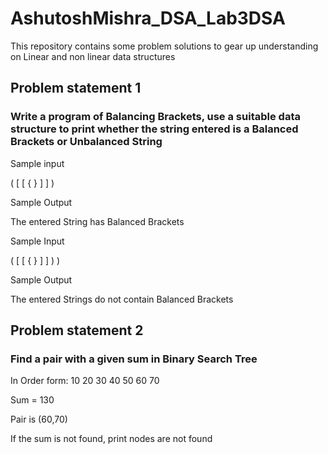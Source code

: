 # AshutoshMishra_DSA_Lab3DSA
This repository contains some problem solutions to gear up understanding on Linear and non linear data structures

## Problem statement 1

### Write a program of Balancing Brackets, use a suitable data structure to print whether the string entered is a Balanced Brackets or Unbalanced String
Sample input

( [ [ { } ] ] )

Sample Output

The entered String has Balanced Brackets

Sample Input

( [ [ { } ] ] ) )

Sample Output

The entered Strings do not contain Balanced Brackets

## Problem statement 2

### Find a pair with a given sum in Binary Search Tree

In Order form: 10 20 30 40 50 60 70

Sum = 130

Pair is (60,70)


If the sum is not found, print nodes are not found



